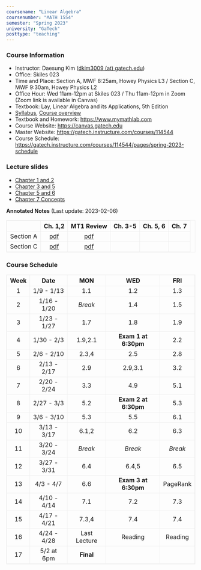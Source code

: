 ```yaml
---
coursename: "Linear Algebra"
coursenumber: "MATH 1554"
semester: "Spring 2023"
university: "GaTech"
posttype: "teaching"
---
```


### Course Information
- Instructor: Daesung Kim ([dkim3009 (at) gatech.edu](mailto:dkim3009@gatech.edu))
- Office: Skiles 023
- Time and Place: Section A, MWF 8:25am, Howey Physics L3 / Section C, MWF 9:30am, Howey Physics L2
- Office Hour: Wed 11am-12pm at Skiles 023 / Thu 11am-12pm in Zoom (Zoom link is available in Canvas)
- Textbook: Lay, Linear Algebra and its Applications, 5th Edition
- [Syllabus](https://gatech.instructure.com/courses/114544/pages/common-syllabus-spring-2023), [Course overview](https://sbarone7.math.gatech.edu/ma1554_course_overview.pdf) 
- Textbook and Homework: https://www.mymathlab.com 
- Course Website: https://canvas.gatech.edu
- Master Website: https://gatech.instructure.com/courses/114544
- Course Schedule: https://gatech.instructure.com/courses/114544/pages/spring-2023-schedule

### Lecture slides
- [Chapter 1 and 2](https://sbarone7.math.gatech.edu/Chapters_1_and_2.pdf)
- [Chapter 3 and 5](https://sbarone7.math.gatech.edu/Chapters_3_thru_5.pdf)
- [Chapter 5 and 6](https://sbarone7.math.gatech.edu/Chapters_5_and_6.pdf)
- [Chapter 7 Concepts](https://sbarone7.math.gatech.edu/Chapters_PageRank_and_7.pdf)

<b>Annotated Notes</b> (Last update: 2023-02-06)

|           | Ch. 1,2                | MT1 Review                | Ch. 3-5 | Ch. 5, 6 | Ch. 7 |
| :---:     | :---:                  | :---:                     | :---:   | :---:    | :---: |
| Section A | [pdf](secA-Chap12.pdf) | [pdf](secA-MT1.pdf) |         |          |       |
| Section C | [pdf](secC-Chap12.pdf) | [pdf](secC-MT1.pdf) |         |          |       |

### Course Schedule
| Week  | Date        | MON          | WED                  | FRI      |
| :---: | :---:       | :---:        | :---:                | :---:    |
| 1     | 1/9 - 1/13  | 1.1          | 1.2                  | 1.3      |
| 2     | 1/16 - 1/20 | *Break*      | 1.4                  | 1.5      |
| 3     | 1/23 - 1/27 | 1.7          | 1.8                  | 1.9      |
| 4     | 1/30 - 2/3  | 1.9,2.1      | **Exam 1 at 6:30pm** | 2.2      |
| 5     | 2/6 - 2/10  | 2.3,4        | 2.5                  | 2.8      |
| 6     | 2/13 - 2/17 | 2.9          | 2.9,3.1              | 3.2      |
| 7     | 2/20 - 2/24 | 3.3          | 4.9                  | 5.1      |
| 8     | 2/27 - 3/3  | 5.2          | **Exam 2 at 6:30pm** | 5.3      |
| 9     | 3/6 - 3/10  | 5.3          | 5.5                  | 6.1      |
| 10    | 3/13 - 3/17 | 6.1,2        | 6.2                  | 6.3      |
| 11    | 3/20 - 3/24 | *Break*      | *Break*              | *Break*  |
| 12    | 3/27 - 3/31 | 6.4          | 6.4,5                | 6.5      |
| 13    | 4/3 - 4/7   | 6.6          | **Exam 3 at 6:30pm** | PageRank |
| 14    | 4/10 - 4/14 | 7.1          | 7.2                  | 7.3      |
| 15    | 4/17 - 4/21 | 7.3,4        | 7.4                  | 7.4      |
| 16    | 4/24 - 4/28 | Last Lecture | Reading              | Reading  |
| 17    | 5/2 at 6pm  | **Final**    |                      |          |
<!--
| Week | Date        | M         | T          | W          | R             | F   |
| ---  | ---         | ---       | ---        | ---        | ---           | --- |
| 1    | 1/9 - 1/13  | 1.1       | WS 1.1     | 1.2        | WS 1.2        | 1.3 |
| 2    | 1/16 - 1/20 | **Break** | WS 1.3     | 1.4        | WS 1.4        | 1.5 |
| 3    | 1/23 - 1/27 | 1.7       | WS 1.5,7   | 1.8        | WS 1.8        | 1.9 |
| 4    | 1/30 - 2/3  | 1.9,2.1   | WS 1.9,2.1 | **Exam 1** | **Cancelled** | 2.2 |
| 5    | 2/6 - 2/10  | 2.3,4     | WS 2.2-4   | 2.5        | WS 2.5        | 2.8 |
| 6    | 2/13 - 2/17 | 2.9       | WS 2.8     | 2.9,3.1    | WS 2.9,3.1    | 3.2 |
| 7    | 2/20 - 2/24 | 3.3       | WS 3.2     | 4.9        | WS 3.3,4.9    | 5.1 |
| 8    | 2/27 - 3/3  | 5.2       | WS 5.1,2   | **Exam 2** | WS            |     |
| 9    | 3/6 - 3/10  |           | WS         |            | WS            |     |
| 10   | 3/13 - 3/17 |           | WS         |            | WS            |     |
| 11   | 3/20 - 3/24 |           | WS         |            | WS            |     |
| 12   | 3/27 - 3/31 |           | WS         |            | WS            |     |
| 13   | 4/3 - 4/7   |           | WS         |            | WS            |     |
| 14   | 4/10 - 4/14 |           | WS         |            | WS            |     |
| 15   | 4/17 - 4/21 |           | WS         |            | WS            |     |
| 16   | 4/24 - 4/28 |           | WS         |            | WS            |     |
| 17   | 5/1 - 5/4   |           | WS         |            | WS            |     |
-->
<style>
table, th, td {
  border: 1px solid #eee;
  border-collapse: collapse;
}
</style>

